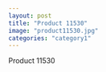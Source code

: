```yaml
---
layout: post
title: "Product 11530"
image: "product11530.jpg"
categories: "category1"
---
```

Product 11530
